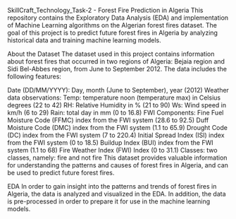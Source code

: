 SkillCraft_Technology_Task-2  - Forest Fire Prediction in Algeria
This repository contains the Exploratory Data Analysis (EDA) and implementation of Machine Learning algorithms on the Algerian forest fires dataset. The goal of this project is to predict future forest fires in Algeria by analyzing historical data and training machine learning models.

About the Dataset
The dataset used in this project contains information about forest fires that occurred in two regions of Algeria: Bejaia region and Sidi Bel-Abbes region, from June to September 2012. The data includes the following features:

Date (DD/MM/YYYY): Day, month (June to September), year (2012)
Weather data observations:
Temp: temperature noon (temperature max) in Celsius degrees (22 to 42)
RH: Relative Humidity in % (21 to 90)
Ws: Wind speed in km/h (6 to 29)
Rain: total day in mm (0 to 16.8)
FWI Components:
Fine Fuel Moisture Code (FFMC) index from the FWI system (28.6 to 92.5)
Duff Moisture Code (DMC) index from the FWI system (1.1 to 65.9)
Drought Code (DC) index from the FWI system (7 to 220.4)
Initial Spread Index (ISI) index from the FWI system (0 to 18.5)
Buildup Index (BUI) index from the FWI system (1.1 to 68)
Fire Weather Index (FWI) Index (0 to 31.1)
Classes: two classes, namely: fire and not fire
This dataset provides valuable information for understanding the patterns and causes of forest fires in Algeria, and can be used to predict future forest fires.

EDA
In order to gain insight into the patterns and trends of forest fires in Algeria, the data is analyzed and visualized in the EDA. In addition, the data is pre-processed in order to prepare it for use in the machine learning models.

